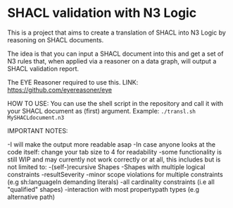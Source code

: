 # SHACL validation with N3 Logic

This is a project that aims to create a translation of SHACL into N3 Logic by reasoning on SHACL documents.

The idea is that you can input a SHACL document into this and get a set of N3 rules that, when applied via a reasoner on a data graph, will output a SHACL validation report.

The EYE Reasoner required to use this.
LINK: https://github.com/eyereasoner/eye

HOW TO USE:
You can use the shell script in the repository and call it with your SHACL document as (first) argument.
Example:
```./transl.sh MySHACLdocument.n3```

IMPORTANT NOTES:

-I will make the output more readable asap
-In case anyone looks at the code itself: change your tab size to 4 for readability
-some functionality is still WIP and may currently not work correctly or at all, this includes but is not limited to:
    -(self-)recursive Shapes
    -Shapes with multiple logical constraints
    -resultSeverity
    -minor scope violations for multiple constraints (e.g sh:languageIn demanding literals)
    -all cardinality constraints (i.e all "qualified" shapes)
    -interaction with most propertypath types (e.g alternative path)